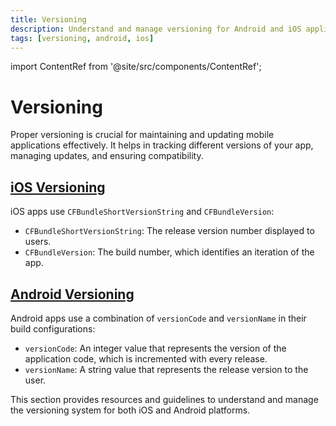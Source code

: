 ```yaml
---
title: Versioning
description: Understand and manage versioning for Android and iOS applications
tags: [versioning, android, ios]
---
```


import ContentRef from '@site/src/components/ContentRef';

# Versioning

Proper versioning is crucial for maintaining and updating mobile applications effectively. It helps in tracking different versions of your app, managing updates, and ensuring compatibility.

## [iOS Versioning](/versioning/ios-version)

iOS apps use `CFBundleShortVersionString` and `CFBundleVersion`:

- `CFBundleShortVersionString`: The release version number displayed to users.
- `CFBundleVersion`: The build number, which identifies an iteration of the app.

## [Android Versioning](/versioning/android-version)

Android apps use a combination of `versionCode` and `versionName` in their build configurations:

- `versionCode`: An integer value that represents the version of the application code, which is incremented with every release.
- `versionName`: A string value that represents the release version to the user.

This section provides resources and guidelines to understand and manage the versioning system for both iOS and Android platforms.